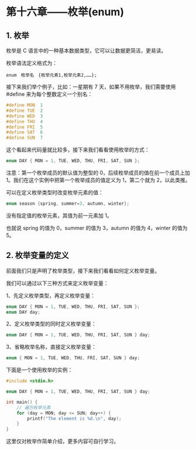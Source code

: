# 第十六章——枚举(enum)

## 1. 枚举
枚举是 C 语言中的一种基本数据类型，它可以让数据更简洁，更易读。

枚举语法定义格式为：

```plaintext
enum　枚举名　{枚举元素1,枚举元素2,……};
```

接下来我们举个例子，比如：一星期有 7 天，如果不用枚举，我们需要使用 #define 来为每个整数定义一个别名：

```c
#define MON  1
#define TUE  2
#define WED  3
#define THU  4
#define FRI  5
#define SAT  6
#define SUN  7
```

这个看起来代码量就比较多，接下来我们看看使用枚举的方式：

```c
enum DAY { MON = 1, TUE, WED, THU, FRI, SAT, SUN };
```

注意：第一个枚举成员的默认值为整型的 0，后续枚举成员的值在前一个成员上加 1。我们在这个实例中把第一个枚举成员的值定义为 1，第二个就为 2，以此类推。

可以在定义枚举类型时改变枚举元素的值：

```c
enum season {spring, summer=3, autumn, winter};
```

没有指定值的枚举元素，其值为前一元素加 1。

也就说 spring 的值为 0，summer 的值为 3，autumn 的值为 4，winter 的值为 5。

## 2. 枚举变量的定义

前面我们只是声明了枚举类型，接下来我们看看如何定义枚举变量。

我们可以通过以下三种方式来定义枚举变量：

1、先定义枚举类型，再定义枚举变量：

```c
enum DAY { MON = 1, TUE, WED, THU, FRI, SAT, SUN };
enum DAY day;
```

2、定义枚举类型的同时定义枚举变量：

```c
enum DAY { MON = 1, TUE, WED, THU, FRI, SAT, SUN } day;
```

3、省略枚举名称，直接定义枚举变量：

```c
enum { MON = 1, TUE, WED, THU, FRI, SAT, SUN } day;
```

下面是一个使用枚举的实例：

```c
#include <stdio.h>

enum DAY { MON = 1, TUE, WED, THU, FRI, SAT, SUN } day;

int main() {
    // 遍历枚举元素
    for (day = MON; day <= SUN; day++) {
        printf("The element is %d.\n", day);
    }
}
```

这里仅对枚举作简单介绍，更多内容可自行学习。